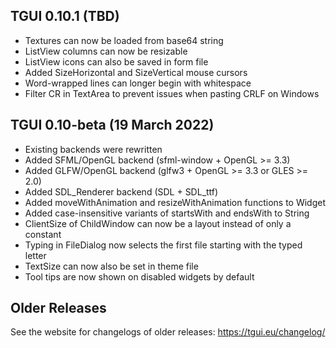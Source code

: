 TGUI 0.10.1  (TBD)
------------------

- Textures can now be loaded from base64 string
- ListView columns can now be resizable
- ListView icons can also be saved in form file
- Added SizeHorizontal and SizeVertical mouse cursors
- Word-wrapped lines can longer begin with whitespace
- Filter CR in TextArea to prevent issues when pasting CRLF on Windows


TGUI 0.10-beta (19 March 2022)
------------------------------

- Existing backends were rewritten
- Added SFML/OpenGL backend (sfml-window + OpenGL >= 3.3)
- Added GLFW/OpenGL backend (glfw3 + OpenGL >= 3.3 or GLES >= 2.0)
- Added SDL\_Renderer backend (SDL + SDL\_ttf)
- Added moveWithAnimation and resizeWithAnimation functions to Widget
- Added case-insensitive variants of startsWith and endsWith to String
- ClientSize of ChildWindow can now be a layout instead of only a constant
- Typing in FileDialog now selects the first file starting with the typed letter
- TextSize can now also be set in theme file
- Tool tips are now shown on disabled widgets by default


Older Releases
--------------

See the website for changelogs of older releases: https://tgui.eu/changelog/

